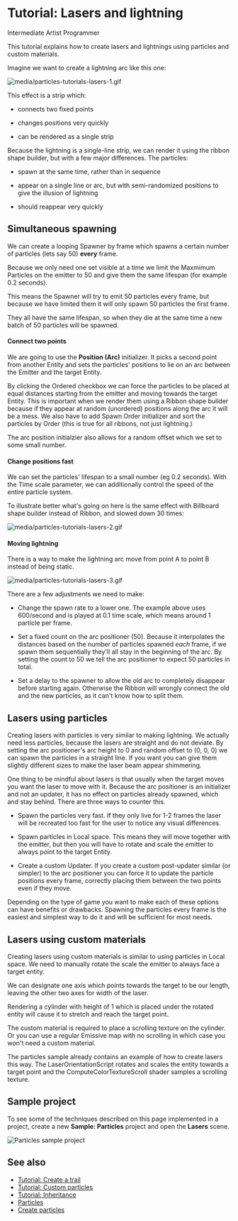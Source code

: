 # Tutorial: Lasers and lightning

<span class="badge text-bg-primary">Intermediate</span>
<span class="badge text-bg-success">Artist</span>
<span class="badge text-bg-success">Programmer</span>

This tutorial explains how to create lasers and lightnings using particles and custom materials.

Imagine we want to create a lightning arc like this one:

![media/particles-tutorials-lasers-1.gif](media/particles-tutorials-lasers-1.gif)

This effect is a strip which:

* connects two fixed points

* changes positions very quickly

* can be rendered as a single strip

Because the lightning is a single-line strip, we can render it using the ribbon shape builder, but with a few major differences. The particles:

* spawn at the same time, rather than in sequence

* appear on a single line or arc, but with semi-randomized positions to give the illusion of lightning

* should reappear very quickly

## Simultaneous spawning

We can create a looping Spawner by frame which spawns a certain number of particles (lets say 50) **every** frame.

Because we only need one set visible at a time we limit the Maxmimum Particles on the emitter to 50 and give them the same lifespan (for example 0.2 seconds).

This means the Spawner will try to emit 50 particles every frame, but because we have limited them it will only spawn 50 particles the first frame.

They all have the same lifespan, so when they die at the same time a new batch of 50 particles will be spawned.

#### Connect two points

We are going to use the **Position (Arc)** initializer. It picks a second point from another Entity and sets the particles' positions to lie on an arc between the Emitter and the target Entity.

By clicking the Ordered checkbox we can force the particles to be placed at equal distances starting from the emitter and moving towards the target Entity.
This is important when we render them using a Ribbon shape builder because if they appear at random (unordered) positions along the arc it will be a mess.
We also have to add Spawn Order initializer and sort the particles by Order (this is true for all ribbons, not just lightning.)

The arc position initialzier also allows for a random offset which we set to some small number.

#### Change positions fast

We can set the particles' lifespan to a small number (eg 0.2 seconds). With the Time scale parameter, we can additionally control the speed of the entire particle system.

To illustrate better what's going on here is the same effect with Billboard shape builder instead of Ribbon, and slowed down 30 times:

![media/particles-tutorials-lasers-2.gif](media/particles-tutorials-lasers-2.gif)

#### Moving lightning

There is a way to make the lightning arc move from point A to point B instead of being static.

![media/particles-tutorials-lasers-3.gif](media/particles-tutorials-lasers-3.gif)

There are a few adjustments we need to make:

* Change the spawn rate to a lower one. The example above uses 600/second and is played at 0.1 time scale, which means around 1 particle per frame.

* Set a fixed count on the arc positioner (50). Because it interpolates the distances based on the number of particles spawned *each* frame, if we spawn them sequentially they'll all stay in the beginning of the arc. By setting the count to 50 we tell the arc positioner to expect 50 particles in total.

* Set a delay to the spawner to allow the old arc to completely disappear before starting again. Otherwise the Ribbon will wrongly connect the old and the new particles, as it can't know how to split them.

## Lasers using particles

Creating lasers with particles is very similar to making lightning. We actually need less particles, because the lasers are straight and do not deviate.
By setting the arc positioner's arc height to 0 and random offset to (0, 0, 0) we can spawn the particles in a straight line. If you want you can give them slightly different sizes to make the laser beam appear shimmering.

One thing to be mindful about lasers is that usually when the target moves you want the laser to move with it. Because the arc positioner is an initializer and not an updater, it has no effect on particles already spawned, which and stay behind. There are three ways to counter this.

* Spawn the particles very fast. If they only live for 1-2 frames the laser will be recreated too fast for the user to notice any visual differences.

* Spawn particles in Local space. This means they will move together with the emitter, but then you will have to rotate and scale the emitter to always point to the target Entity.

* Create a custom Updater. If you create a custom post-updater similar (or simpler) to the arc positioner you can force it to update the particle positions every frame, correctly placing them between the two points even if they move.

Depending on the type of game you want to make each of these options can have benefits or drawbacks. Spawning the particles every frame is the easiest and simplest way to do it and will be sufficient for most needs.

## Lasers using custom materials

Creating lasers using custom materials is similar to using particles in Local space. We need to manually rotate the scale the emitter to always face a target entity.

We can designate one axis which points towards the target to be our length, leaving the other two axes for width of the laser.

Rendering a cylinder with height of 1 which is placed under the rotated entity will cause it to stretch and reach the target point.

The custom material is required to place a scrolling texture on the cylinder. Or you can use a regular Emissive map with no scrolling in which case you won't need a custom material.

The particles sample already contains an example of how to create lasers this way. The LaserOrientationScript rotates and scales the entity towards a target point and the ComputeColorTextureScroll shader samples a scrolling texture.

## Sample project

To see some of the techniques described on this page implemented in a project, create a new **Sample: Particles** project and open the **Lasers** scene.

![Particles sample project](media/select-particles-sample-project.png)

## See also

* [Tutorial: Create a trail](create-a-trail.md)
* [Tutorial: Custom particles](custom-particles.md)
* [Tutorial: Inheritance](inheritance.md)
* [Particles](../index.md)
* [Create particles](../create-particles.md)